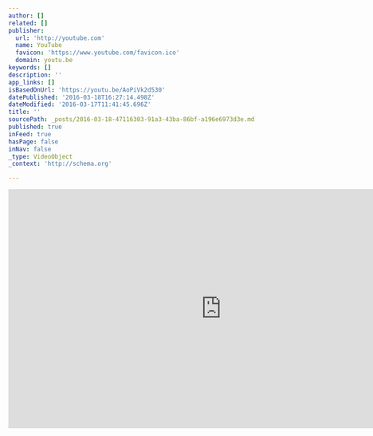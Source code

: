 ```yaml
---
author: []
related: []
publisher:
  url: 'http://youtube.com'
  name: YouTube
  favicon: 'https://www.youtube.com/favicon.ico'
  domain: youtu.be
keywords: []
description: ''
app_links: []
isBasedOnUrl: 'https://youtu.be/AoPiVk2d530'
datePublished: '2016-03-18T16:27:14.498Z'
dateModified: '2016-03-17T11:41:45.696Z'
title: ''
sourcePath: _posts/2016-03-18-47116303-91a3-43ba-86bf-a196e6973d3e.md
published: true
inFeed: true
hasPage: false
inNav: false
_type: VideoObject
_context: 'http://schema.org'

---
```

<iframe src="https://cdn.embedly.com/widgets/media.html?url=https%3A%2F%2Fwww.youtube.com%2Fwatch%3Fv%3DAoPiVk2d530%26feature%3Dyoutu.be&amp;src=http%3A%2F%2Fwww.youtube.com%2Fembed%2FAoPiVk2d530&amp;type=text%2Fhtml&amp;key=b7d04c9b404c499eba89ee7072e1c4f7&amp;schema=youtube" width="854" height="480" scrolling="no" frameborder="0" allowfullscreen="allowfullscreen" style=""></iframe>